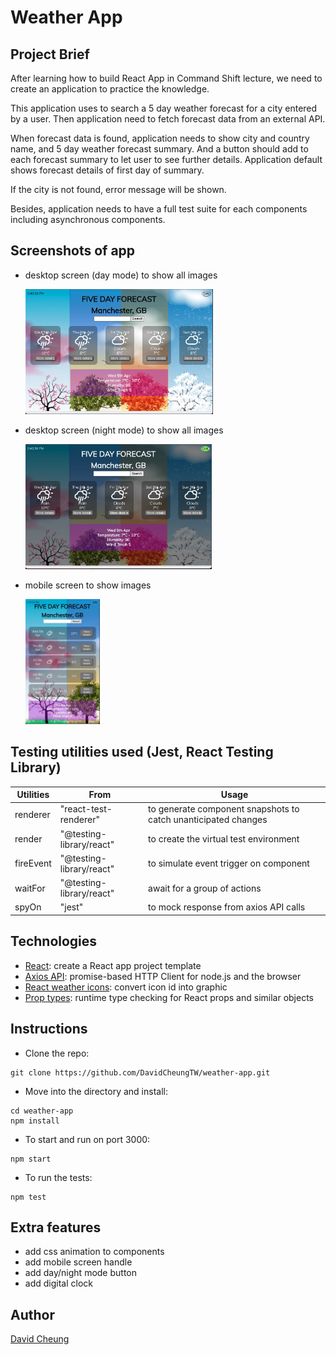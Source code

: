 # Weather App

## Project Brief

After learning how to build React App in Command Shift lecture, we need to create an application to practice the knowledge.

This application uses to search a 5 day weather forecast for a city entered by a user.
Then application need to fetch forecast data from an external API.

When forecast data is found, application needs to show city and country name, and 5 day weather forecast summary. And a button should add to each forecast summary to let user to see further details. Application default shows forecast details of first day of summary.

If the city is not found, error message will be shown.

Besides, application needs to have a full test suite for each components including asynchronous components.

## Screenshots of app

- desktop screen (day mode) to show all images

  <img src="screen\screen-desktop.jpeg" height="200">

- desktop screen (night mode) to show all images

  <img src="screen\screen-desktop-night.jpeg" height="200">

- mobile screen to show images

  <img src="screen\screen-mobile.jpeg" height="200">

## Testing utilities used (Jest, React Testing Library)

| Utilities | From                     | Usage                                                          |
| --------- | ------------------------ | -------------------------------------------------------------- |
| renderer  | "react-test-renderer"    | to generate component snapshots to catch unanticipated changes |
| render    | "@testing-library/react" | to create the virtual test environment                         |
| fireEvent | "@testing-library/react" | to simulate event trigger on component                         |
| waitFor   | "@testing-library/react" | await for a group of actions                                   |
| spyOn     | "jest"                   | to mock response from axios API calls                          |

## Technologies

- [React](https://react.dev/learn): create a React app project template
- [Axios API](https://axios-http.com/docs/intro): promise-based HTTP Client for node.js and the browser
- [React weather icons](https://www.npmjs.com/package/react-icons-weather): convert icon id into graphic
- [Prop types](https://www.npmjs.com/package/prop-types): runtime type checking for React props and similar objects

## Instructions

- Clone the repo:

```
git clone https://github.com/DavidCheungTW/weather-app.git
```

- Move into the directory and install:

```
cd weather-app
npm install
```

- To start and run on port 3000:

```
npm start
```

- To run the tests:

```
npm test
```

## Extra features

- add css animation to components
- add mobile screen handle
- add day/night mode button
- add digital clock

## Author

[David Cheung](https://www.linkedin.com/in/david-cheung-473597199/)
